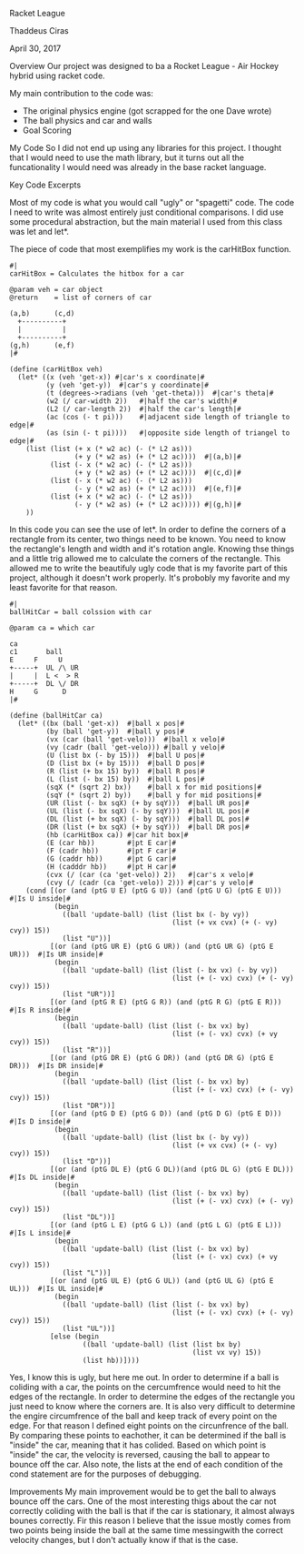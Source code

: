 Racket League

Thaddeus Ciras

April 30, 2017


Overview
Our project was designed to ba a Rocket League - Air Hockey hybrid using racket code.

My main contribution to the code was:
 * The original physics engine (got scrapped for the one Dave wrote)
 * The ball physics and car and walls
 * Goal Scoring


My Code
So I did not end up using any libraries for this project.  I thought that I would need to use the math library, but it turns out all the funcationality I would need was already in the base racket language.

Key Code Excerpts

Most of my code is what you would call "ugly" or "spagetti" code. The code I need to write was almost entirely just conditional comparisons.  I did use some procedural abstraction, but the main material I used from this class was let and let*.

The piece of code that most exemplifies my work is the carHitBox function.  
```racket
#|
carHitBox = Calculates the hitbox for a car

@param veh = car object
@return    = list of corners of car

(a,b)      (c,d)
  +----------+
  |          |
  +----------+
(g,h)      (e,f)
|#

(define (carHitBox veh)
  (let* ((x (veh 'get-x)) #|car's x coordinate|#
         (y (veh 'get-y))  #|car's y coordinate|#
         (t (degrees->radians (veh 'get-theta)))  #|car's theta|#
         (w2 (/ car-width 2))   #|half the car's width|#
         (L2 (/ car-length 2))  #|half the car's length|#
         (ac (cos (- t pi)))    #|adjacent side length of triangle to edge|#
         (as (sin (- t pi))))   #|opposite side length of triangel to edge|#
    (list (list (+ x (* w2 ac) (- (* L2 as)))
                (+ y (* w2 as) (+ (* L2 ac))))  #|(a,b)|#
          (list (- x (* w2 ac) (- (* L2 as)))
                (+ y (* w2 as) (+ (* L2 ac))))  #|(c,d)|#
          (list (- x (* w2 ac) (- (* L2 as)))
                (- y (* w2 as) (+ (* L2 ac))))  #|(e,f)|#
          (list (+ x (* w2 ac) (- (* L2 as)))
                (- y (* w2 as) (+ (* L2 ac))))) #|(g,h)|#
    ))
```
In this code you can see the use of let*.  In order to define the corners of a rectangle from its center, two things need to be known.  You need to know the rectangle's length and width and it's rotation angle. Knowing thse things and a little trig allowed me to calculate the corners of the rectangle.  This allowed me to write the beautifuly ugly code that is my favorite part of this project, although it doesn't work properly.  It's probobly my favorite and my least favorite for that reason.
```racket
#|
ballHitCar = ball colssion with car

@param ca = which car

ca
c1       ball
E     F     U
+-----+  UL /\ UR
|     |  L <  > R
+-----+  DL \/ DR
H     G      D     
|#

(define (ballHitCar ca)
  (let* ((bx (ball 'get-x))  #|ball x pos|#
         (by (ball 'get-y))  #|ball y pos|#
         (vx (car (ball 'get-velo)))  #|ball x velo|#
         (vy (cadr (ball 'get-velo))) #|ball y velo|#
         (U (list bx (- by 15)))  #|ball U pos|#
         (D (list bx (+ by 15)))  #|ball D pos|#
         (R (list (+ bx 15) by))  #|ball R pos|#
         (L (list (- bx 15) by))  #|ball L pos|#
         (sqX (* (sqrt 2) bx))    #|ball x for mid positions|#
         (sqY (* (sqrt 2) by))    #|ball y for mid positions|#
         (UR (list (- bx sqX) (+ by sqY)))  #|ball UR pos|#
         (UL (list (- bx sqX) (- by sqY)))  #|ball UL pos|#
         (DL (list (+ bx sqX) (- by sqY)))  #|ball DL pos|#
         (DR (list (+ bx sqX) (+ by sqY)))  #|ball DR pos|#
         (hb (carHitBox ca)) #|car hit box|#
         (E (car hb))        #|pt E car|#
         (F (cadr hb))       #|pt F car|#
         (G (caddr hb))      #|pt G car|#
         (H (cadddr hb))     #|pt H car|#
         (cvx (/ (car (ca 'get-velo)) 2))   #|car's x velo|#
         (cvy (/ (cadr (ca 'get-velo)) 2))) #|car's y velo|#
    (cond [(or (and (ptG U E) (ptG G U)) (and (ptG U G) (ptG E U)))      #|Is U inside|#
           (begin
             ((ball 'update-ball) (list (list bx (- by vy))
                                        (list (+ vx cvx) (+ (- vy) cvy)) 15))
             (list "U"))]
          [(or (and (ptG UR E) (ptG G UR)) (and (ptG UR G) (ptG E UR)))  #|Is UR inside|#
           (begin
             ((ball 'update-ball) (list (list (- bx vx) (- by vy))
                                        (list (+ (- vx) cvx) (+ (- vy) cvy)) 15))
             (list "UR"))]
          [(or (and (ptG R E) (ptG G R)) (and (ptG R G) (ptG E R)))      #|Is R inside|#
           (begin
             ((ball 'update-ball) (list (list (- bx vx) by)
                                        (list (+ (- vx) cvx) (+ vy cvy)) 15))
             (list "R"))]
          [(or (and (ptG DR E) (ptG G DR)) (and (ptG DR G) (ptG E DR)))  #|Is DR inside|#
           (begin
             ((ball 'update-ball) (list (list (- bx vx) by)
                                        (list (+ (- vx) cvx) (+ (- vy) cvy)) 15))
             (list "DR"))]
          [(or (and (ptG D E) (ptG G D)) (and (ptG D G) (ptG E D)))      #|Is D inside|#
           (begin
             ((ball 'update-ball) (list (list bx (- by vy))
                                        (list (+ vx cvx) (+ (- vy) cvy)) 15))
             (list "D"))]
          [(or (and (ptG DL E) (ptG G DL))(and (ptG DL G) (ptG E DL)))   #|Is DL inside|#
           (begin
             ((ball 'update-ball) (list (list (- bx vx) by)
                                        (list (+ (- vx) cvx) (+ (- vy) cvy)) 15))
             (list "DL"))]
          [(or (and (ptG L E) (ptG G L)) (and (ptG L G) (ptG E L)))      #|Is L inside|#
           (begin
             ((ball 'update-ball) (list (list (- bx vx) by)
                                        (list (+ (- vx) cvx) (+ vy cvy)) 15))
             (list "L"))]
          [(or (and (ptG UL E) (ptG G UL)) (and (ptG UL G) (ptG E UL)))  #|Is UL inside|#
           (begin
             ((ball 'update-ball) (list (list (- bx vx) by)
                                        (list (+ (- vx) cvx) (+ (- vy) cvy)) 15))
             (list "UL"))]
          [else (begin
                  ((ball 'update-ball) (list (list bx by)
                                             (list vx vy) 15))
                  (list hb))])))
```
Yes, I know this is ugly, but here me out.  In order to determine if a ball is coliding with a car, the points on the cercumfrence would need to hit the edges of the rectangle.  In order to determine the edges of the rectangle you just need to know where the corners are.  It is also very difficult to determine the engire circumfrence of the ball and keep track of every point on the edge.  For that reason I defined eight points on the circunfrence of the ball.  By comparing these points to eachother, it can be determined if the ball is "inside" the car, meaning that it has colided.  Based on which point is "inside" the car, the velocity is reversed, causing the ball to appear to bounce off the car.  Also note, the lists at the end of each condition of the cond statement are for the purposes of debugging.

Improvements
My main improvement would be to get the ball to always bounce off the cars.  One of the most interesting thigs about the car not correctly coliding with the ball is that if the car is stationary, it almost always bounes correctly.  Fir this reason I believe that the issue mostly comes from two points being inside the ball at the same time messingwith the correct velocity changes, but I don't actually know if that is the case. 
